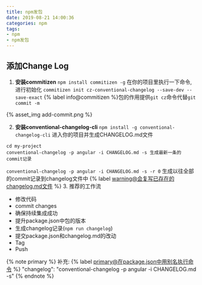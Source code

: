 ```yaml
---
title: npm发包
date: 2019-08-21 14:00:36
categories: npm
tags: 
- npm
- npm发包
---
```

## 添加Change Log
1. **安装commitizen**
`npm install commitizen -g`
在你的项目里执行一下命令,进行初始化
`commitizen init cz-conventional-changelog --save-dev --save-exact`
{% label info@commitizen %}包的作用提供`git cz`命令代替`git commit -m `

{% asset_img add-commit.png %}
<!-- more -->
2. **安装conventional-changelog-cli**
`npm install -g conventional-changelog-cli`
进入你的项目并生成CHANGELOG.md文件
```shell
cd my-project
conventional-changelog -p angular -i CHANGELOG.md -s 生成最新一条的commit记录
```
 `conventional-changelog -p angular -i CHANGELOG.md -s -r 0` 生成以往全部的commit记录到changelog文件中
 {% label warning@会复写已存在的changelog.md文件 %}
 3. 推荐的工作流
 - 修改代码
 - commit changes
 - 确保持续集成成功
 - 提升package.json中包的版本
 - 生成changelog记录(`npm run changelog`)
 - 提交package.json和changelog.md的改动
 - Tag
 - Push
 
 {% note primary %}
补充:
  {% label primary@在package.json中用别名执行命令 %}
  "changelog": "conventional-changelog -p angular -i CHANGELOG.md -s"
 {% endnote %}

